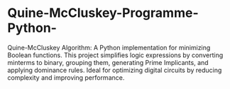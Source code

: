 # Quine-McCluskey-Programme-Python-
Quine-McCluskey Algorithm: A Python implementation for minimizing Boolean functions. This project simplifies logic expressions by converting minterms to binary, grouping them, generating Prime Implicants, and applying dominance rules. Ideal for optimizing digital circuits by reducing complexity and improving performance.
